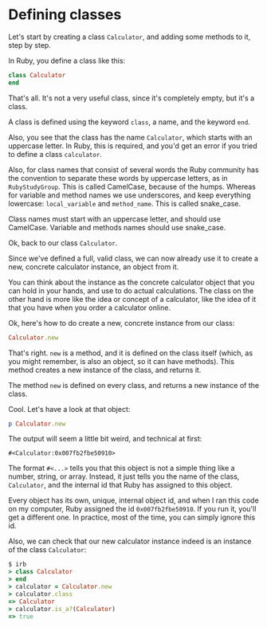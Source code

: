 # Defining classes

Let's start by creating a class `Calculator`, and adding some methods to it,
step by step.

In Ruby, you define a class like this:

```ruby
class Calculator
end
```

That's all. It's not a very useful class, since it's completely empty, but
it's a class.

<p class="hint">
A class is defined using the keyword <code>class</code>, a name, and the
keyword <code>end</code>.
</p>

Also, you see that the class has the name `Calculator`, which starts with an
uppercase letter. In Ruby, this is required, and you'd get an error if you
tried to define a class `calculator`.

Also, for class names that consist of several words the Ruby community has the
convention to separate these words by uppercase letters, as in
`RubyStudyGroup`.  This is called CamelCase, because of the humps. Whereas for
variable and method names we use underscores, and keep everything lowercase:
`local_variable` and `method_name`. This is called snake_case.

<p class="hint">
Class names must start with an uppercase letter, and should use CamelCase.
Variable and methods names should use snake_case.
</p>

Ok, back to our class `Calculator`.

Since we've defined a full, valid class, we can now already use it to create a
new, concrete calculator instance, an object from it.

You can think about the instance as the concrete calculator object that you can
hold in your hands, and use to do actual calculations. The class on the other
hand is more like the idea or concept of a calculator, like the idea of it that
you have when you order a calculator online.

Ok, here's how to do create a new, concrete instance from our class:

```ruby
Calculator.new
```

That's right. `new` is a method, and it is defined on the class itself (which,
as you might remember, is also an object, so it can have methods). This method
creates a new instance of the class, and returns it.

<p class="hint">
The method <code>new</code> is defined on every class, and returns a new
instance of the class.
</p>

Cool. Let's have a look at that object:

```ruby
p Calculator.new
```

The output will seem a little bit weird, and technical at first:

```
#<Calculator:0x007fb2fbe50910>
```

The format `#<...>` tells you that this object is not a simple thing like a
number, string, or array. Instead, it just tells you the name of the class,
`Calculator`, and the internal id that Ruby has assigned to this object.

Every object has its own, unique, internal object id, and when I ran this code
on my computer, Ruby assigned the id `0x007fb2fbe50910`. If you run it,
you'll get a different one. In practice, most of the time, you can simply ignore
this id.

Also, we can check that our new calculator instance indeed is an instance of
the class `Calculator`:

```ruby
$ irb
> class Calculator
> end
> calculator = Calculator.new
> calculator.class
=> Calculator
> calculator.is_a?(Calculator)
=> true
```
